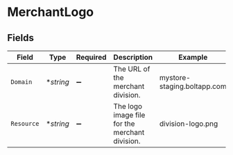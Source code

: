 # MerchantLogo


## Fields

| Field                                          | Type                                           | Required                                       | Description                                    | Example                                        |
| ---------------------------------------------- | ---------------------------------------------- | ---------------------------------------------- | ---------------------------------------------- | ---------------------------------------------- |
| `Domain`                                       | **string*                                      | :heavy_minus_sign:                             | The URL of the merchant division.              | mystore-staging.boltapp.com                    |
| `Resource`                                     | **string*                                      | :heavy_minus_sign:                             | The logo image file for the merchant division. | division-logo.png                              |
